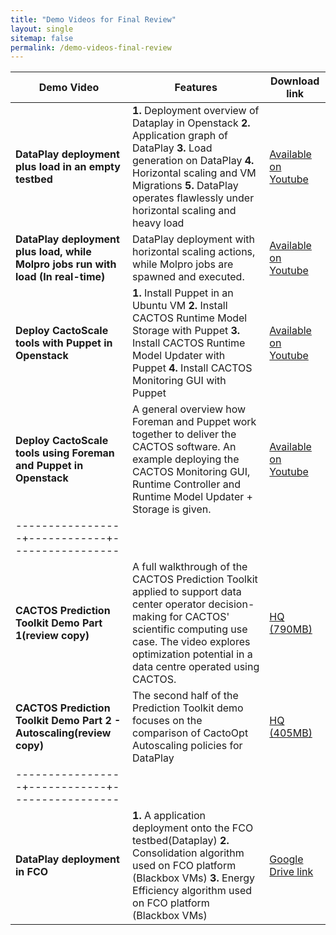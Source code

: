 ```yaml
---
title: "Demo Videos for Final Review"
layout: single
sitemap: false
permalink: /demo-videos-final-review
---
```


| Demo Video | Features | Download link |
|------------|----------|---------------|
|**DataPlay deployment plus load in an empty testbed**|**1.** Deployment overview of Dataplay in Openstack **2.** Application graph of DataPlay **3.** Load generation on DataPlay **4.** Horizontal scaling and VM Migrations **5.** DataPlay operates flawlessly under horizontal scaling and heavy load|[Available on Youtube](https://youtu.be/9_Z3aCBQKZo)|
|**DataPlay deployment plus load, while Molpro jobs run with load (In real-time)**|DataPlay deployment with horizontal scaling actions, while Molpro jobs are spawned and executed.|[Available on Youtube](https://youtu.be/pr4CaD5NafA)|
|**Deploy CactoScale tools with Puppet in Openstack**|**1.** Install Puppet in an Ubuntu VM **2.** Install CACTOS Runtime Model Storage with Puppet **3.** Install CACTOS Runtime Model Updater with Puppet **4.** Install CACTOS Monitoring GUI with Puppet |[Available on Youtube](https://youtu.be/OUtkxwR77FY)|
|**Deploy CactoScale tools using Foreman and Puppet in Openstack**|A general overview how Foreman and Puppet work together to deliver the CACTOS software. An example deploying the CACTOS Monitoring GUI, Runtime Controller and Runtime Model Updater + Storage is given.|[Available on Youtube](https://www.youtube.com/watch?v=CWA_Hs3xZHo)|
|-----------------+------------+-----------------|
|**CACTOS Prediction Toolkit Demo Part 1(review copy)**|A full walkthrough of the CACTOS Prediction Toolkit applied to support data center operator decision-making for CACTOS' scientific computing use case. The video explores optimization potential in a data centre operated using CACTOS.|[HQ (790MB)](https://ft.fzi.de/d=e2feb68580d0bf783aa8025a368145ed)|
|**CACTOS Prediction Toolkit Demo Part 2 - Autoscaling(review copy)**|The second half of the Prediction Toolkit demo focuses on the comparison of CactoOpt Autoscaling policies for DataPlay|[HQ (405MB)](https://ft.fzi.de/d=299ee1f101582e0b580d2a6cfb1ed3d8)|
|-----------------+------------+-----------------|
|**DataPlay deployment in FCO**|**1.** A application deployment onto the FCO testbed(Dataplay) **2.** Consolidation algorithm used on FCO platform (Blackbox VMs) **3.** Energy Efficiency algorithm used on FCO platform (Blackbox VMs)|[Google Drive link](https://drive.google.com/drive/folders/0B6GezgirSliRcDktb05vZk1HZ3M)|